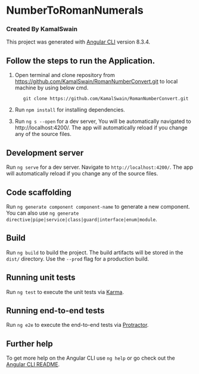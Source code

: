 # NumberToRomanNumerals


### Created By KamalSwain
This project was generated with [Angular CLI](https://github.com/angular/angular-cli) version 8.3.4.

## Follow the steps to run the Application.

1. Open terminal and clone repository from https://github.com/KamalSwain/RomanNumberConvert.git to local machine by using below cmd.

          git clone https://github.com/KamalSwain/RomanNumberConvert.git
          
2. Run `npm install` for installing dependencies.

3. Run `ng s --open` for a dev server, You will be automatically navigated to http://localhost:4200/. The app will automatically reload if you change any of the source files.

## Development server

Run `ng serve` for a dev server. Navigate to `http://localhost:4200/`. The app will automatically reload if you change any of the source files.

## Code scaffolding

Run `ng generate component component-name` to generate a new component. You can also use `ng generate directive|pipe|service|class|guard|interface|enum|module`.

## Build

Run `ng build` to build the project. The build artifacts will be stored in the `dist/` directory. Use the `--prod` flag for a production build.

## Running unit tests

Run `ng test` to execute the unit tests via [Karma](https://karma-runner.github.io).

## Running end-to-end tests

Run `ng e2e` to execute the end-to-end tests via [Protractor](http://www.protractortest.org/).

## Further help

To get more help on the Angular CLI use `ng help` or go check out the [Angular CLI README](https://github.com/angular/angular-cli/blob/master/README.md).

